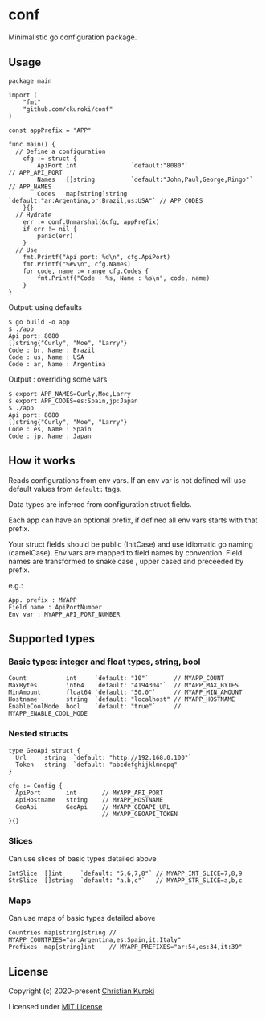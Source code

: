 # conf

Minimalistic go configuration package.

## Usage

```
package main

import (
	"fmt"
	"github.com/ckuroki/conf"
)

const appPrefix = "APP"

func main() {
  // Define a configuration
	cfg := struct {
		ApiPort int               `default:"8080"`                          // APP_API_PORT
		Names   []string          `default:"John,Paul,George,Ringo"`        // APP_NAMES
		Codes   map[string]string `default:"ar:Argentina,br:Brazil,us:USA"` // APP_CODES
	}{}
  // Hydrate 
	err := conf.Unmarshal(&cfg, appPrefix)
	if err != nil {
		panic(err)
	}
  // Use 
	fmt.Printf("Api port: %d\n", cfg.ApiPort)
	fmt.Printf("%#v\n", cfg.Names)
	for code, name := range cfg.Codes {
		fmt.Printf("Code : %s, Name : %s\n", code, name)
	}
}
```

Output:  using defaults 

```
$ go build -o app
$ ./app
Api port: 8080
[]string{"Curly", "Moe", "Larry"}
Code : br, Name : Brazil
Code : us, Name : USA
Code : ar, Name : Argentina
```

Output : overriding some vars

```
$ export APP_NAMES=Curly,Moe,Larry
$ export APP_CODES=es:Spain,jp:Japan
$ ./app
Api port: 8080
[]string{"Curly", "Moe", "Larry"}
Code : es, Name : Spain
Code : jp, Name : Japan
```

##  How it works 

Reads configurations from env vars.
If an env var is not defined will use default values from `default:` tags.

Data types are inferred from configuration struct fields.

Each app can have an optional prefix, if defined all env vars starts with that prefix.

Your struct fields should be public (InitCase) and use idiomatic go naming (camelCase). Env vars are mapped to field names by convention.
Field names are transformed to snake case , upper cased and preceeded by prefix.

e.g.:
```
App. prefix : MYAPP
Field name : ApiPortNumber
Env var : MYAPP_API_PORT_NUMBER
```

## Supported types

### Basic types: integer and float types, string, bool

```
Count           int     `default: "10"`       // MYAPP_COUNT 
MaxBytes        int64   `default: "4194304"`  // MYAPP_MAX_BYTES
MinAmount       float64 `default: "50.0"`     // MYAPP_MIN_AMOUNT
Hostname        string  `default: "localhost" // MYAPP_HOSTNAME
EnableCoolMode  bool    `default: "true"`     // MYAPP_ENABLE_COOL_MODE
```

### Nested structs

```
type GeoApi struct {
  Url     string  `default: "http://192.168.0.100"`
  Token   string  `default: "abcdefghijklmnopq"
}

cfg := Config {
  ApiPort       int       // MYAPP_API_PORT
  ApiHostname   string    // MYAPP_HOSTNAME
  GeoApi        GeoApi    // MYAPP_GEOAPI_URL
                          // MYAPP_GEOAPI_TOKEN
}{}
```

### Slices

Can use slices of basic types detailed above 

```
IntSlice  []int     `default: "5,6,7,8"` // MYAPP_INT_SLICE=7,8,9
StrSlice  []string  `default: "a,b,c"`   // MYAPP_STR_SLICE=a,b,c
```

### Maps

Can use maps of basic types detailed above 

```
Countries map[string]string // MYAPP_COUNTRIES="ar:Argentina,es:Spain,it:Italy"
Prefixes  map[string]int    // MYAPP_PREFIXES="ar:54,es:34,it:39"
```

## License

Copyright (c) 2020-present [Christian Kuroki](https://github.com/ckuroki)

Licensed under [MIT License](./LICENSE)

